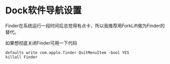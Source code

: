 # Dock软件导航设置

Finder在系统运行一段时间后总觉得有点卡，所以我推荐用ForkLift做为Finder的替代。

如果想彻底关闭Finder可用一下代码

```
defaults write com.apple.finder QuitMenuItem -bool YES
killall Finder
```



